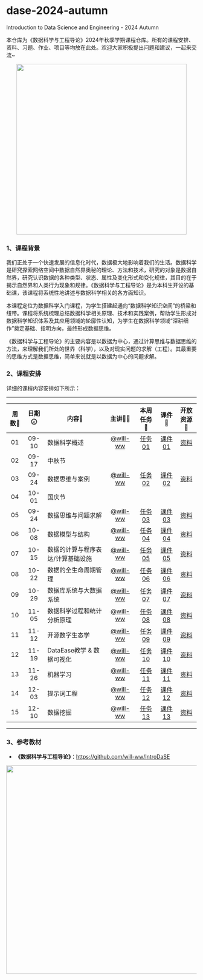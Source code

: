 # dase-2024-autumn
Introduction to Data Science and Engineering - 2024 Autumn

本仓库为《数据科学与工程导论》2024年秋季学期课程仓库。所有的课程安排、资料、习题、作业、项目等均放在此处。欢迎大家积极提出问题和建议，一起来交流~

<div align=center>
<img src="https://github.com/X-lab2017/ds-2023-autumn/assets/15010826/4d17645c-b064-4331-8565-ebd2de2cb113" width="450px">
</div>

### 1、课程背景

我们正处于一个快速发展的信息化时代，数据极大地影响着我们的生活。数据科学是研究探索网络空间中数据自然界奥秘的理论、方法和技术，研究的对象是数据自然界，研究认识数据的各种类型、状态、属性及变化形式和变化规律，其目的在于揭示自然界和人类行为现象和规律。《数据科学与工程导论》是为本科生开设的基础课，该课程将系统性地讲述与数据科学相关的各方面知识。

本课程定位为数据科学入门课程，为学生搭建起通向“数据科学知识空间”的桥梁和纽带。课程将系统梳理总结数据科学相关原理、技术和实践案例，帮助学生形成对数据科学知识体系及其应用领域的轮廓性认知，为学生在数据科学领域“深耕细作”奠定基础、指明方向，最终形成数据思维。

《数据科学与工程导论》的主要内容是以数据为中心，通过计算思维与数据思维的方法，来理解我们所处的世界（科学），以及对现实问题的求解（工程）。其最重要的思维方式是数据思维，简单来说就是以数据为中心的问题求解。

### 2、课程安排

详细的课程内容安排如下所示：

---


| 周数📆 | 日期🕣 | 内容📒                             |                 主讲💂‍♂️                  |                            本周任务 📌                             |                                                                                        课件📘                                                                                        |                                开放资源📂                                 |
| :---: | :---: | --------------------------------- | :------------------------------------: | :---------------------------------------------------------------: | :---------------------------------------------------------------------------------------------------------------------------------------------------------------------------------: | :----------------------------------------------------------------------: |
|  01   | 09-10 | 数据科学概述                      | [@will-ww](https://github.com/will-ww) | [任务01](https://github.com/X-lab2017/dase-2024-autumn/issues/2)  |                [课件01](https://github.com/X-lab2017/dase-2024-autumn/blob/main/lecture01/01%20%E7%BB%AA%E8%AE%BA%E4%B8%8E%E8%AF%BE%E7%A8%8B%E4%BB%8B%E7%BB%8D.pdf)                 | [资料](https://github.com/X-lab2017/dase-2024-autumn/tree/main/recourse) |
|  02   | 09-17 | 中秋节                            |                                        |                                                                   |                                                                                                                                                                                     |                                                                          |
|  03   | 09-24 | 数据思维与案例                    | [@will-ww](https://github.com/will-ww) | [任务02](https://github.com/X-lab2017/dase-2024-autumn/issues/8)  |                                                [课件02](https://github.com/X-lab2017/dase-2024-autumn/blob/main/lecture02/绪论.pdf)                                                 | [资料](https://github.com/X-lab2017/dase-2024-autumn/tree/main/recourse) |
|  04   | 10-01 | 国庆节                            |                                        |                                                                   |                                                                                                                                                                                     |                                                                          |
|  05   | 09-24 | 数据思维与问题求解                | [@will-ww](https://github.com/will-ww) | [任务03](https://github.com/X-lab2017/dase-2024-autumn/issues/15) |                                                     [课件03](https://github.com/X-lab2017/dase-2024-autumn/tree/main/lecture03)                                                     | [资料](https://github.com/X-lab2017/dase-2024-autumn/tree/main/recourse) |
|  06   | 10-08 | 数据模型与结构                    | [@will-ww](https://github.com/will-ww) | [任务04](https://github.com/X-lab2017/dase-2024-autumn/issues/15) |                                                     [课件04](https://github.com/X-lab2017/dase-2024-autumn/tree/main/lecture03)                                                     | [资料](https://github.com/X-lab2017/dase-2024-autumn/tree/main/recourse) |
|  07   | 10-15 | 数据的计算与程序表达/计算基础设施 | [@will-ww](https://github.com/will-ww) | [任务05](https://github.com/X-lab2017/dase-2024-autumn/issues/19) |                                                     [课件05](https://github.com/X-lab2017/dase-2024-autumn/tree/main/lecture04)                                                     | [资料](https://github.com/X-lab2017/dase-2024-autumn/tree/main/recourse) |
|  08   | 10-22 | 数据的全生命周期管理              | [@will-ww](https://github.com/will-ww) | [任务06](https://github.com/X-lab2017/dase-2024-autumn/issues/22) |                                                     [课件06](https://github.com/X-lab2017/dase-2024-autumn/tree/main/lecture05)                                                     | [资料](https://github.com/X-lab2017/dase-2024-autumn/tree/main/recourse) |
|  09   | 10-29 | 数据库系统与大数据系统            | [@will-ww](https://github.com/will-ww) | [任务07](https://github.com/X-lab2017/dase-2024-autumn/issues/25) |                                                     [课件07](https://github.com/X-lab2017/dase-2024-autumn/tree/main/lecture06)                                                     | [资料](https://github.com/X-lab2017/dase-2024-autumn/tree/main/recourse) |
|  10   | 11-05 | 数据科学过程和统计分析原理        | [@will-ww](https://github.com/will-ww) | [任务08](https://github.com/X-lab2017/dase-2024-autumn/issues/28) |                                                     [课件08](https://github.com/X-lab2017/dase-2024-autumn/tree/main/lecture07)                                                     | [资料](https://github.com/X-lab2017/dase-2024-autumn/tree/main/recourse) |
|  11   | 11-12 | 开源数字生态学                    | [@will-ww](https://github.com/will-ww) | [任务09](https://github.com/X-lab2017/dase-2024-autumn/issues/29) | [课件09](https://github.com/X-lab2017/dase-2024-autumn/blob/main/lecture08/%E5%BC%80%E6%BA%90%E6%95%B0%E5%AD%97%E7%94%9F%E6%80%81%E5%AD%A6%20%26%20%E5%A4%A7%E4%BD%9C%E4%B8%9A.pdf) | [资料](https://github.com/X-lab2017/dase-2024-autumn/tree/main/recourse) |
|  12   | 11-19 | DataEase教学 & 数据可视化         | [@will-ww](https://github.com/will-ww) | [任务10](https://github.com/X-lab2017/dase-2024-autumn/issues/30) |                                                     [课件10](https://github.com/X-lab2017/dase-2024-autumn/tree/main/lecture09)                                                     | [资料](https://github.com/X-lab2017/dase-2024-autumn/tree/main/recourse) |
|  13   | 11-26 | 机器学习                          | [@will-ww](https://github.com/will-ww) | [任务11](https://github.com/X-lab2017/dase-2024-autumn/issues/35) |                                                     [课件11](https://github.com/X-lab2017/dase-2024-autumn/tree/main/lecture10)                                                     | [资料](https://github.com/X-lab2017/dase-2024-autumn/tree/main/recourse) |
|  14   | 12-03 | 提示词工程                        | [@will-ww](https://github.com/will-ww) | [任务12](https://github.com/X-lab2017/dase-2024-autumn/issues/39) |                                                     [课件12](https://github.com/X-lab2017/dase-2024-autumn/tree/main/lecture11)                                                     | [资料](https://github.com/X-lab2017/dase-2024-autumn/tree/main/recourse) |
|  15   | 12-10 | 数据挖掘                          | [@will-ww](https://github.com/will-ww) | [任务13](https://github.com/X-lab2017/dase-2024-autumn/issues/41) |                                                                                     [课件13]()                                                                                      | [资料](https://github.com/X-lab2017/dase-2024-autumn/tree/main/recourse) |
---


### 3、参考教材

- **《数据科学与工程导论》**：https://github.com/will-ww/IntroDaSE

<div align=center>
<img src="https://github.com/X-lab2017/ds-2023-autumn/assets/15010826/10aa5862-d514-493b-a119-fb40d9f17499" width="550px">
</div>

